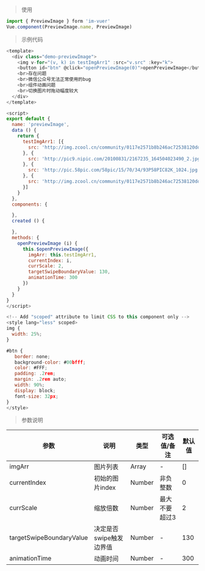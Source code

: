 > 使用

```js
import { PreviewImage } form 'im-vuer'
Vue.component(PreviewImage.name, PreviewImage)
```

> 示例代码

```js
<template>
  <div class="demo-previewImage">
    <img v-for="(v, k) in testImgArr1" :src="v.src" :key="k">
    <button id="btn" @click="openPreviewImage(0)">openPreviewImage</button>
    <br>存在问题
    <br>微信公众号无法正常使用的bug
    <br>组件动画问题
    <br>切换图片时拖动幅度较大
  </div>
</template>

<script>
export default {
  name: 'previewImage',
  data () {
    return {
      testImgArr1: [{
        src: 'http://img.zcool.cn/community/0117e2571b8b246ac72538120dd8a4.jpg@1280w_1l_2o_100sh.jpg'
      }, {
        src: 'http://pic9.nipic.com/20100831/2167235_164504023490_2.jpg'
      }, {
        src: 'http://pic.58pic.com/58pic/15/70/34/93P58PIC82K_1024.jpg'
      }, {
        src: 'http://img.zcool.cn/community/0117e2571b8b246ac72538120dd8a4.jpg@1280w_1l_2o_100sh.jpg'
      }]
    }
  },
  components: {

  },
  created () {

  },
  methods: {
    openPreviewImage (i) {
      this.$openPreviewImage({
        imgArr: this.testImgArr1,
        currentIndex: i,
        currScale: 2,
        targetSwipeBoundaryValue: 130,
        animationTime: 300
      })
    }
  }
}
</script>

<!-- Add "scoped" attribute to limit CSS to this component only -->
<style lang="less" scoped>
img {
  width: 25%;
}

#btn {
   border: none;
   background-color: #00bfff;
   color: #FFF;
   padding: .2rem;
   margin: .2rem auto;
   width: 90%;
   display: block;
   font-size: 32px;
}
</style>

```
> 参数说明
<div>
  <table>
    <thead>
      <tr>
        <th>参数</th> 
        <th>说明</th> 
        <th>类型</th> 
        <th>可选值/备注</th> 
        <th>默认值</th>
      </tr>
    </thead> 
    <tbody>
      <tr>
        <td>imgArr</td> 
        <td>图片列表</td> 
        <td>Array</td> 
        <td>-</td> 
        <td>[]</td>
      </tr><tr>
        <td>currentIndex</td> 
        <td>初始的图片index</td> 
        <td>Number</td> 
        <td>非负整数</td> 
        <td>0</td>
      </tr><tr>
        <td>currScale</td> 
        <td>缩放倍数</td> 
        <td>Number</td> 
        <td>最大不要超过3</td> 
        <td>2</td>
      </tr><tr>
        <td>targetSwipeBoundaryValue</td> 
        <td>决定是否swipe触发边界值</td> 
        <td>Number</td> 
        <td>-</td> 
        <td>130</td>
      </tr><tr>
        <td>animationTime</td> 
        <td>动画时间</td> 
        <td>Number</td> 
        <td>-</td> 
        <td>300</td>
      </tr>
    </tbody>
  </table>
</div>